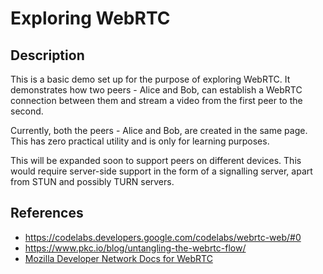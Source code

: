 # Exploring WebRTC

## Description
This is a basic demo set up for the purpose of exploring WebRTC. It demonstrates how two peers - Alice and Bob, can establish a WebRTC connection
between them and stream a video from the first peer to the second.

Currently, both the peers - Alice and Bob, are created in the same page. This has zero practical utility and is only for learning purposes.

This will be expanded soon to support peers on different devices. This would require server-side support in the form of a signalling server,
apart from STUN and possibly TURN servers.

## References
- https://codelabs.developers.google.com/codelabs/webrtc-web/#0
- https://www.pkc.io/blog/untangling-the-webrtc-flow/
- [Mozilla Developer Network Docs for WebRTC](https://developer.mozilla.org/en-US/docs/Web/API/RTCPeerConnection)
